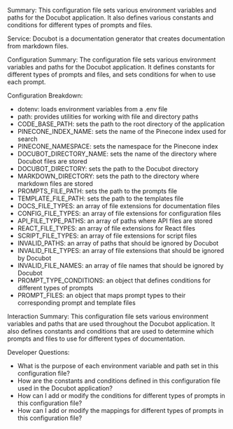 Summary:
This configuration file sets various environment variables and paths for the Docubot application. It also defines various constants and conditions for different types of prompts and files.

Service:
Docubot is a documentation generator that creates documentation from markdown files.

Configuration Summary:
The configuration file sets various environment variables and paths for the Docubot application. It defines constants for different types of prompts and files, and sets conditions for when to use each prompt.

Configuration Breakdown:
- dotenv: loads environment variables from a .env file
- path: provides utilities for working with file and directory paths
- CODE_BASE_PATH: sets the path to the root directory of the application
- PINECONE_INDEX_NAME: sets the name of the Pinecone index used for search
- PINECONE_NAMESPACE: sets the namespace for the Pinecone index
- DOCUBOT_DIRECTORY_NAME: sets the name of the directory where Docubot files are stored
- DOCUBOT_DIRECTORY: sets the path to the Docubot directory
- MARKDOWN_DIRECTORY: sets the path to the directory where markdown files are stored
- PROMPTS_FILE_PATH: sets the path to the prompts file
- TEMPLATE_FILE_PATH: sets the path to the templates file
- DOCS_FILE_TYPES: an array of file extensions for documentation files
- CONFIG_FILE_TYPES: an array of file extensions for configuration files
- API_FILE_TYPE_PATHS: an array of paths where API files are stored
- REACT_FILE_TYPES: an array of file extensions for React files
- SCRIPT_FILE_TYPES: an array of file extensions for script files
- INVALID_PATHS: an array of paths that should be ignored by Docubot
- INVALID_FILE_TYPES: an array of file extensions that should be ignored by Docubot
- INVALID_FILE_NAMES: an array of file names that should be ignored by Docubot
- PROMPT_TYPE_CONDITIONS: an object that defines conditions for different types of prompts
- PROMPT_FILES: an object that maps prompt types to their corresponding prompt and template files

Interaction Summary:
This configuration file sets various environment variables and paths that are used throughout the Docubot application. It also defines constants and conditions that are used to determine which prompts and files to use for different types of documentation.

Developer Questions:
- What is the purpose of each environment variable and path set in this configuration file?
- How are the constants and conditions defined in this configuration file used in the Docubot application?
- How can I add or modify the conditions for different types of prompts in this configuration file?
- How can I add or modify the mappings for different types of prompts in this configuration file?